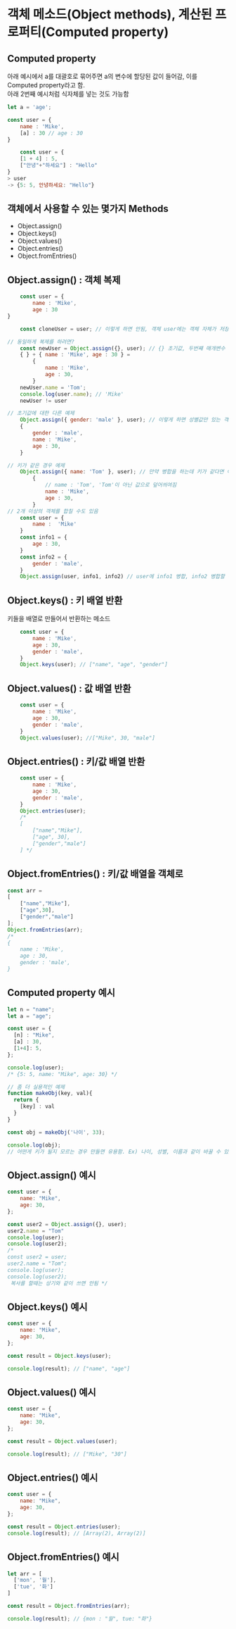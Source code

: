 # 객체 메소드(Object methods), 계산된 프로퍼티(Computed property)

## Computed property
아래 예시에서 a를 대괄호로 묶어주면 a의 변수에 할당된 값이 들어감, 이를 Computed property라고 함.  
아래 2번째 예시처럼 식자체를 넣는 것도 가능함

``` js
let a = 'age';

const user = {
	name : 'Mike',
	[a] : 30 // age : 30
}
```
``` js
	const user = {
	[1 + 4] : 5,
	["안녕"+"하세요"] : "Hello"
}
> user
-> {5: 5, 안녕하세요: "Hello"}
```

## 객체에서 사용할 수 있는 몇가지 Methods
- Object.assign() 
- Object.keys()
- Object.values()
- Object.entries()
- Object.fromEntries()

## Object.assign() : 객체 복제
``` js
	const user = {
		name : 'Mike',
		age : 30
}

	const cloneUser = user; // 이렇게 하면 안됨, 객체 user에는 객체 자체가 저장되어 있는 것이 아니라 메모리 주소인 객체에 대한 참조값이 저장되기 때문임 

// 동일하게 복제를 하려면?
	const newUser = Object.assign({}, user); // {} 초기값, 두번쨰 매개변수 user가 병합되어 들어감. 
	{ } + { name : 'Mike', age : 30 } = 
		{
			name : 'Mike',
			age : 30,
		}
	newUser.name = 'Tom';
	console.log(user.name); // 'Mike'
	newUser != user

// 초기값에 대한 다른 예제
	Object.assign({ gender: 'male' }, user); // 이렇게 하면 성별값만 있는 객체가 user를 병합하는 것, 그래서 총 3개의 프로퍼티를 가지게 됨
	{ 
		gender : 'male',
		name : 'Mike',
		age : 30,
	}

// 키가 같은 경우 예제
	Object.assign({ name: 'Tom' }, user); // 만약 병합을 하는데 키가 같다면 어떻게 되는가?
		{	
			// name : 'Tom', 'Tom'이 아닌 값으로 덮어씌여짐
			name : 'Mike',
			age : 30,
		}
// 2개 이상의 객체를 합칠 수도 있음
	const user = {
		name :  'Mike'
	}
	const info1 = {
		age : 30,
	}
	const info2 = {
		gender : 'male',
	}
	Object.assign(user, info1, info2) // user에 info1 병합, info2 병합할 수 있음
```

## Object.keys() : 키 배열 반환
키들을 배열로 만들어서 반환하는 메소드
``` js
	const user = {
		name : 'Mike',
		age : 30,
		gender : 'male',
	}
	Object.keys(user); // ["name", "age", "gender"]
```

## Object.values() : 값 배열 반환
``` js
	const user = {
		name : 'Mike',
		age : 30,
		gender : 'male',
	}
	Object.values(user); //["Mike", 30, "male"]
```

## Object.entries() : 키/값 배열 반환
``` js
	const user = {
		name : 'Mike',
		age : 30,
		gender : 'male',
	}
	Object.entries(user);
	/* 
	[
		["name","Mike"],
		["age", 30],
		["gender","male"]
	] */
```

## Object.fromEntries() : 키/값 배열을 객체로
``` js
const arr = 
[
	["name","Mike"],
	["age",30],
	["gender","male"]
];
Object.fromEntries(arr);
/*
{
	name : 'Mike',
	age : 30,
	gender : 'male',
}
```

##  Computed property 예시
``` js
let n = "name";
let a = "age";

const user = {
  [n] : "Mike",
  [a] : 30,
  [1+4]: 5,
};

console.log(user);
/* {5: 5, name: "Mike", age: 30} */

// 좀 더 실용적인 예제
function makeObj(key, val){
  return {
    [key] : val
  }
}

const obj = makeObj('나이', 33);

console.log(obj);
// 어떤게 키가 될지 모르는 경우 만들면 유용함. Ex) 나이, 성별, 이름과 같이 바꿀 수 있음
```

## Object.assign() 예시
``` js
const user = {
    name: "Mike",
    age: 30,
};

const user2 = Object.assign({}, user);
user2.name = "Tom"
console.log(user);
console.log(user2);
/*
const user2 = user;
user2.name = "Tom";
console.log(user);
console.log(user2);
 복사를 할때는 상기와 같이 쓰면 안됨 */
```

## Object.keys() 예시
``` js
const user = {
    name: "Mike",
    age: 30,
};

const result = Object.keys(user);

console.log(result); // ["name", "age"]
```

## Object.values() 예시
``` js
const user = {
    name: "Mike",
    age: 30,
};

const result = Object.values(user);

console.log(result); // ["Mike", "30"]
```

## Object.entries() 예시
``` js
const user = {
    name: "Mike",
    age: 30,
};

const result = Object.entries(user);
console.log(result); // [Array(2), Array(2)]
```

## Object.fromEntries() 예시
``` js
let arr = [
  ['mon', '월'],
  ['tue', '화']
]

const result = Object.fromEntries(arr);

console.log(result); // {mon : "월", tue: "화"}
```